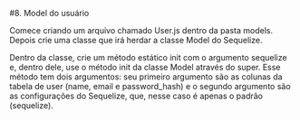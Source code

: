#8. Model do usuário

Comece criando um arquivo chamado User.js dentro da pasta models. Depois crie
uma classe que irá herdar a classe Model do Sequelize.

Dentro da classe, crie um método estático init com o argumento sequelize e,
dentro dele, use o método init da classe Model através do super. Esse método tem
dois argumentos: seu primeiro argumento são as colunas da tabela de user (name,
email e password_hash) e o segundo argumento são as configurações do Sequelize,
que, nesse caso é apenas o padrão (sequelize).
